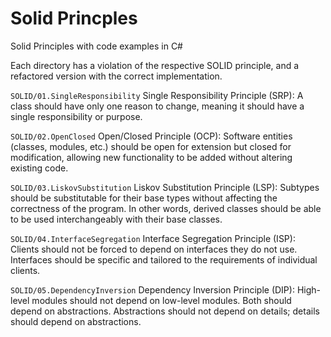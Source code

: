 # Solid Princples
Solid Principles with code examples in C#

Each directory has a violation of the respective SOLID principle, and a refactored version with the correct implementation.

`SOLID/01.SingleResponsibility` Single Responsibility Principle (SRP): A class should have only one reason to change, meaning it should have a single responsibility or purpose.

`SOLID/02.OpenClosed` Open/Closed Principle (OCP): Software entities (classes, modules, etc.) should be open for extension but closed for modification, allowing new functionality to be added without altering existing code.

`SOLID/03.LiskovSubstitution` Liskov Substitution Principle (LSP): Subtypes should be substitutable for their base types without affecting the correctness of the program. In other words, derived classes should be able to be used interchangeably with their base classes.

`SOLID/04.InterfaceSegregation` Interface Segregation Principle (ISP): Clients should not be forced to depend on interfaces they do not use. Interfaces should be specific and tailored to the requirements of individual clients.

`SOLID/05.DependencyInversion` Dependency Inversion Principle (DIP): High-level modules should not depend on low-level modules. Both should depend on abstractions. Abstractions should not depend on details; details should depend on abstractions.
